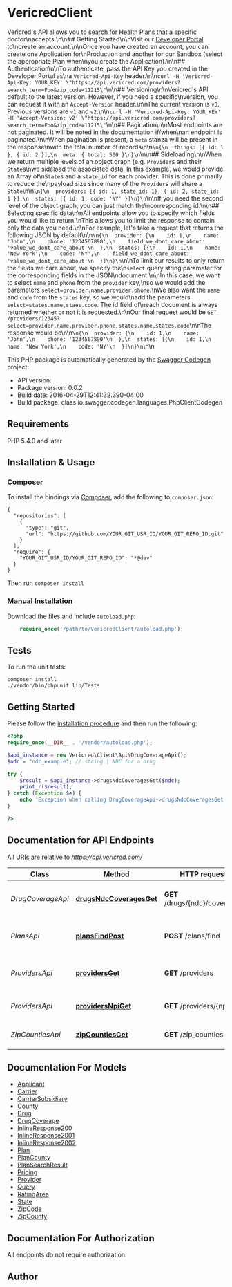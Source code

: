 # VericredClient
Vericred's API allows you to search for Health Plans that a specific doctor\naccepts.\n\n## Getting Started\n\nVisit our [Developer Portal](https://vericred.3scale.net/access_code?access_code=vericred&cms_token=3545ca52af07bde85b7c0c3aa9d1985e) to\ncreate an account.\n\nOnce you have created an account, you can create one Application for\nProduction and another for our Sandbox (select the appropriate Plan when\nyou create the Application).\n\n## Authentication\n\nTo authenticate, pass the API Key you created in the Developer Portal as\na `Vericred-Api-Key` header.\n\n`curl -H 'Vericred-Api-Key: YOUR_KEY' \"https://api.vericred.com/providers?search_term=Foo&zip_code=11215\"`\n\n## Versioning\n\nVericred's API default to the latest version.  However, if you need a specific\nversion, you can request it with an `Accept-Version` header.\n\nThe current version is `v3`.  Previous versions are `v1` and `v2`.\n\n`curl -H 'Vericred-Api-Key: YOUR_KEY' -H 'Accept-Version: v2' \"https://api.vericred.com/providers?search_term=Foo&zip_code=11215\"`\n\n## Pagination\n\nMost endpoints are not paginated.  It will be noted in the documentation if/when\nan endpoint is paginated.\n\nWhen pagination is present, a `meta` stanza will be present in the response\nwith the total number of records\n\n```\n{\n  things: [{ id: 1 }, { id: 2 }],\n  meta: { total: 500 }\n}\n```\n\n## Sideloading\n\nWhen we return multiple levels of an object graph (e.g. `Provider`s and their `State`s\nwe sideload the associated data.  In this example, we would provide an Array of\n`State`s and a `state_id` for each provider.  This is done primarily to reduce the\npayload size since many of the `Provider`s will share a `State`\n\n```\n{\n  providers: [{ id: 1, state_id: 1}, { id: 2, state_id: 1 }],\n  states: [{ id: 1, code: 'NY' }]\n}\n```\n\nIf you need the second level of the object graph, you can just match the\ncorresponding id.\n\n## Selecting specific data\n\nAll endpoints allow you to specify which fields you would like to return.\nThis allows you to limit the response to contain only the data you need.\n\nFor example, let's take a request that returns the following JSON by default\n\n```\n{\n  provider: {\n    id: 1,\n    name: 'John',\n    phone: '1234567890',\n    field_we_dont_care_about: 'value_we_dont_care_about'\n  },\n  states: [{\n    id: 1,\n    name: 'New York',\n    code: 'NY',\n    field_we_dont_care_about: 'value_we_dont_care_about'\n  }]\n}\n```\n\nTo limit our results to only return the fields we care about, we specify the\n`select` query string parameter for the corresponding fields in the JSON\ndocument.\n\nIn this case, we want to select `name` and `phone` from the `provider` key,\nso we would add the parameters `select=provider.name,provider.phone`.\nWe also want the `name` and `code` from the `states` key, so we would\nadd the parameters `select=states.name,staes.code`.  The id field of\neach document is always returned whether or not it is requested.\n\nOur final request would be `GET /providers/12345?select=provider.name,provider.phone,states.name,states.code`\n\nThe response would be\n\n```\n{\n  provider: {\n    id: 1,\n    name: 'John',\n    phone: '1234567890'\n  },\n  states: [{\n    id: 1,\n    name: 'New York',\n    code: 'NY'\n  }]\n}\n```\n\n

This PHP package is automatically generated by the [Swagger Codegen](https://github.com/swagger-api/swagger-codegen) project:

- API version: 
- Package version: 0.0.2
- Build date: 2016-04-29T12:41:32.390-04:00
- Build package: class io.swagger.codegen.languages.PhpClientCodegen

## Requirements

PHP 5.4.0 and later

## Installation & Usage
### Composer

To install the bindings via [Composer](http://getcomposer.org/), add the following to `composer.json`:

```
{
  "repositories": [
    {
      "type": "git",
      "url": "https://github.com/YOUR_GIT_USR_ID/YOUR_GIT_REPO_ID.git"
    }
  ],
  "require": {
    "YOUR_GIT_USR_ID/YOUR_GIT_REPO_ID": "*@dev"
  }
}
```

Then run `composer install`

### Manual Installation

Download the files and include `autoload.php`:

```php
    require_once('/path/to/VericredClient/autoload.php');
```

## Tests 

To run the unit tests:

```
composer install
./vendor/bin/phpunit lib/Tests
```

## Getting Started

Please follow the [installation procedure](#installation--usage) and then run the following:

```php
<?php
require_once(__DIR__ . '/vendor/autoload.php');

$api_instance = new Vericred\Client\Api\DrugCoverageApi();
$ndc = "ndc_example"; // string | NDC for a drug

try {
    $result = $api_instance->drugsNdcCoveragesGet($ndc);
    print_r($result);
} catch (Exception $e) {
    echo 'Exception when calling DrugCoverageApi->drugsNdcCoveragesGet: ', $e->getMessage(), "\n";
}

?>
```

## Documentation for API Endpoints

All URIs are relative to *https://api.vericred.com/*

Class | Method | HTTP request | Description
------------ | ------------- | ------------- | -------------
*DrugCoverageApi* | [**drugsNdcCoveragesGet**](docs/DrugCoverageApi.md#drugsndccoveragesget) | **GET** /drugs/{ndc}/coverages | Find Drug Coverages for a given NDC
*PlansApi* | [**plansFindPost**](docs/PlansApi.md#plansfindpost) | **POST** /plans/find | Find a set of plans for a Zip Code and County
*ProvidersApi* | [**providersGet**](docs/ProvidersApi.md#providersget) | **GET** /providers | Find providers by term and zip code
*ProvidersApi* | [**providersNpiGet**](docs/ProvidersApi.md#providersnpiget) | **GET** /providers/{npi} | Find a specific Provider
*ZipCountiesApi* | [**zipCountiesGet**](docs/ZipCountiesApi.md#zipcountiesget) | **GET** /zip_counties | Find Zip Counties by Zip Code


## Documentation For Models

 - [Applicant](docs/Applicant.md)
 - [Carrier](docs/Carrier.md)
 - [CarrierSubsidiary](docs/CarrierSubsidiary.md)
 - [County](docs/County.md)
 - [Drug](docs/Drug.md)
 - [DrugCoverage](docs/DrugCoverage.md)
 - [InlineResponse200](docs/InlineResponse200.md)
 - [InlineResponse2001](docs/InlineResponse2001.md)
 - [InlineResponse2002](docs/InlineResponse2002.md)
 - [Plan](docs/Plan.md)
 - [PlanCounty](docs/PlanCounty.md)
 - [PlanSearchResult](docs/PlanSearchResult.md)
 - [Pricing](docs/Pricing.md)
 - [Provider](docs/Provider.md)
 - [Query](docs/Query.md)
 - [RatingArea](docs/RatingArea.md)
 - [State](docs/State.md)
 - [ZipCode](docs/ZipCode.md)
 - [ZipCounty](docs/ZipCounty.md)


## Documentation For Authorization

 All endpoints do not require authorization.


## Author




